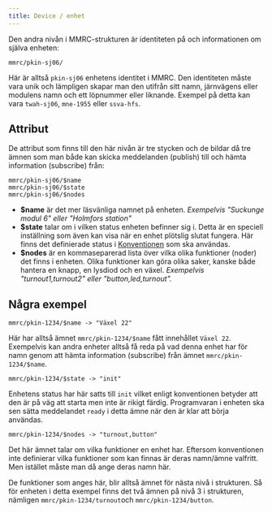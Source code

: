 ```yaml
---
title: Device / enhet
---
```


Den andra nivån i MMRC-strukturen är identiteten på och informationen om själva enheten:

```
mmrc/pkin-sj06/
```

Här är alltså `pkin-sj06` enhetens identitet i MMRC. Den identiteten måste vara unik och lämpligen skapar man den utifrån sitt namn, järnvägens eller modulens namn och ett löpnummer eller liknande. Exempel på detta kan vara `twah-sj06`, `mne-1955` eller `ssva-hfs`.

## Attribut

De attribut som finns till den här nivån är tre stycken och de bildar då tre ämnen som man både kan skicka meddelanden (publish) till och hämta information (subscribe) från:

```
mmrc/pkin-sj06/$name
mmrc/pkin-sj06/$state
mmrc/pkin-sj06/$nodes
```
 
- **$name** är det mer läsvänliga namnet på enheten. _Exempelvis "Suckunge modul 6" eller "Holmfors station"_
- **$state** talar om i vilken status enheten befinner sig i. Detta är en speciell inställning som även kan visa när en enhet plötslig slutat fungera. Här finns det definierade status i [Konventionen](conv-restriction) som ska användas.
- **$nodes** är en kommaseparerad lista över vilka olika funktioner (noder) det finns i enheten. Olika funktioner kan göra olika saker, kanske både hantera en knapp, en lysdiod och en växel.  _Exempelvis "turnout1,turnout2" eller "button,led,turnout"._

## Några exempel

```
mmrc/pkin-1234/$name -> "Växel 22"
```

Här har alltså ämnet `mmrc/pkin-1234/$name` fått innehållet `Växel 22`. Exempelvis kan andra enheter alltså få reda på vad denna enhet har för namn genom att hämta information (subscribe) från ämnet `mmrc/pkin-1234/$name`.

```
mmrc/pkin-1234/$state -> "init"
```

Enhetens status har här satts till `init` vilket enligt konventionen betyder att den är på väg att starta men inte är rikigt färdig. Programvaran i enheten ska sen sätta meddelandet `ready` i detta ämne när den är klar att börja användas.

```
mmrc/pkin-1234/$nodes -> "turnout,button"
```

Det här ämnet talar om vilka funktioner en enhet har. Eftersom konventionen inte definierar vilka funktioner som kan finnas är deras namn/ämne valfritt. Men istället måste man då ange deras namn här.

De funktioner som anges här, blir alltså ämnet för nästa nivå i strukturen. Så för enheten i detta exempel finns det två ämnen på nivå 3 i strukturen, nämligen `mmrc/pkin-1234/turnout`och `mmrc/pkin-1234/button`.
